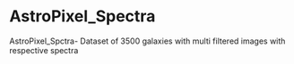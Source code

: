 # AstroPixel_Spectra
AstroPixel_Spctra- Dataset of 3500 galaxies with multi filtered images with respective spectra
